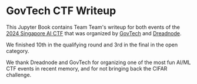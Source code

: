 # GovTech CTF Writeup

This Jupyter Book contains Team Team's writeup for both events of the [2024 Singapore AI CTF](https://www.tech.gov.sg/media/events/singapore-ai-ctf-2024/) that was organized by [GovTech](https://www.tech.gov.sg/about-us/who-we-are/) and [Dreadnode](https://www.dreadnode.io/).

We finished 10th in the qualifying round and 3rd in the final in the open category.

We thank Dreadnode and GovTech for organizing one of the most fun AI/ML CTF events in recent memory, and for not bringing back the CIFAR challenge.

```{tableofcontents}
```
